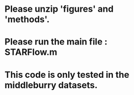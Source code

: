 # Please unzip 'figures' and 'methods'.

# Please run the main file : STARFlow.m 

# This code is only tested in the middleburry datasets.
